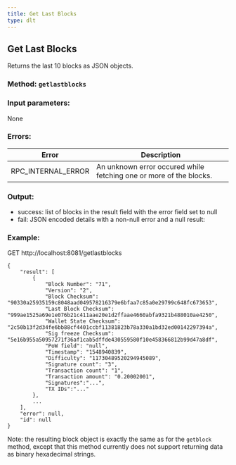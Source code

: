 ```yaml
---
title: Get Last Blocks
type: dlt
---
```

## Get Last Blocks
Returns the last 10 blocks as JSON objects.
### Method: `getlastblocks`
### Input parameters:
None

### Errors:

| Error | Description |
| --- | --- |
| RPC_INTERNAL_ERROR | An unknown error occured while fetching one or more of the blocks. |

### Output:
- success: list of blocks in the result field with the error field set to null
- fail: JSON encoded details with a non-null error and a null result:

### Example:
GET http://localhost:8081/getlastblocks
```
{
	"result": [
		{
			"Block Number": "71",
			"Version": "2",
			"Block Checksum": "90330a25935159c8048aad049578216379e6bfaa7c85a0e29799c648fc673653",
			"Last Block Checksum": "999ae1525a69e1e076b21c411aae20e1d2ffaae4660abfa9321b488010ae4250",
			"Wallet State Checksum": "2c50b13f2d34fe6bb88cf4401ccbf11381823b78a330a1bd32ed00142297394a",
			"Sig freeze Checksum": "5e16b955a50957271f36af1cab5dffde430559580f10e458366812b99d47a8df",
			"PoW field": "null",
			"Timestamp": "1548940839",
			"Difficulty": "11730489520294945089",
			"Signature count": "3",
			"Transaction count": "1",
			"Transaction amount": "0.20002001",
			"Signatures":"...",
			"TX IDs":"..."
		},
		...
	],
	"error": null,
	"id": null
}
```

Note: the resulting block object is exactly the same as for the `getblock` method, except that this method currently does not support returning data as binary hexadecimal strings.